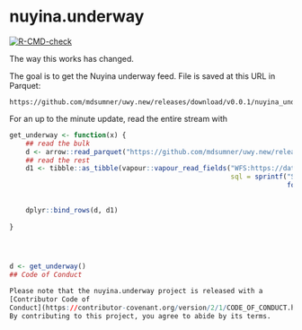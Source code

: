 
<!-- README.md is generated from README.Rmd. Please edit that file -->

# nuyina.underway

<!-- badges: start -->

[![R-CMD-check](https://github.com/mdsumner/nuyina.underway/actions/workflows/R-CMD-check.yaml/badge.svg)](https://github.com/mdsumner/nuyina.underway/actions/workflows/R-CMD-check.yaml)
<!-- badges: end -->

The way this works has changed. 


The goal is to get the Nuyina underway feed. File is
saved at this URL in Parquet:

    https://github.com/mdsumner/uwy.new/releases/download/v0.0.1/nuyina_underway.parquet

For an up to the minute update, read the entire stream with

``` r
get_underway <- function(x) {
    ## read the bulk
    d <- arrow::read_parquet("https://github.com/mdsumner/uwy.new/releases/download/v0.0.1/nuyina_underway.parquet")
    ## read the rest
    d1 <- tibble::as_tibble(vapour::vapour_read_fields("WFS:https://data.aad.gov.au/geoserver/ows?service=wfs&version=2.0.0&request=GetCapabilities",
                                                       sql = sprintf("SELECT * FROM \"underway:nuyina_underway\" WHERE datetime > '%s'", 
                                                                     format(max(d$datetime, "%Y-%m-%dT%H:%M:%SZ")))))
    
    
    dplyr::bind_rows(d, d1)
    
}




d <- get_underway()
## Code of Conduct

Please note that the nuyina.underway project is released with a
[Contributor Code of
Conduct](https://contributor-covenant.org/version/2/1/CODE_OF_CONDUCT.html).
By contributing to this project, you agree to abide by its terms.
